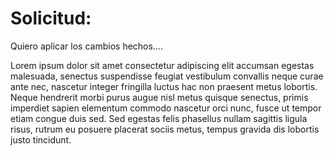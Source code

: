 # Solicitud:
Quiero aplicar los cambios hechos....

Lorem ipsum dolor sit amet consectetur adipiscing elit accumsan egestas malesuada, senectus suspendisse feugiat vestibulum convallis neque curae ante nec, nascetur integer fringilla luctus hac non praesent metus lobortis. Neque hendrerit morbi purus augue nisl metus quisque senectus, primis imperdiet sapien elementum commodo nascetur orci nunc, fusce ut tempor etiam congue duis sed. Sed egestas felis phasellus nullam sagittis ligula risus, rutrum eu posuere placerat sociis metus, tempus gravida dis lobortis justo tincidunt.

